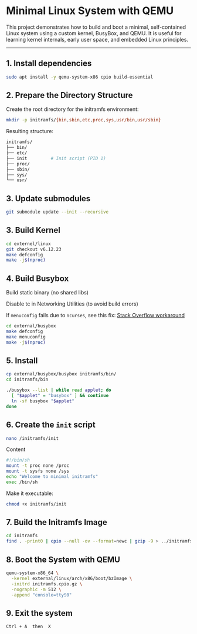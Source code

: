 # Minimal Linux System with QEMU

This project demonstrates how to build and boot a minimal, self-contained Linux system using a custom kernel, BusyBox, and QEMU. It is useful for learning kernel internals, early user space, and embedded Linux principles.

---
## 1. Install dependencies
```bash
sudo apt install -y qemu-system-x86 cpio build-essential
```
## 2. Prepare the Directory Structure
Create the root directory for the initramfs environment:

```bash
mkdir -p initramfs/{bin,sbin,etc,proc,sys,usr/bin,usr/sbin}
```
Resulting structure:
```bash
initramfs/
├── bin/
├── etc/
├── init         # Init script (PID 1)
├── proc/
├── sbin/
├── sys/
└── usr/
```
## 3. Update submodules
```bash
git submodule update --init --recursive
```
## 3. Build Kernel
```bash
cd externel/linux
git checkout v6.12.23
make defconfig
make -j$(nproc)
```
## 4. Build Busybox
Build static binary (no shared libs)

Disable tc in Networking Utilities (to avoid build errors)

If `menuconfig` fails due to `ncurses`, see this fix:
[Stack Overflow workaround](https://stackoverflow.com/questions/78491346/busybox-build-fails-with-ncurses-header-not-found-in-archlinux-spoiler-i-alrea)
```bash
cd external/busybox
make defconfig
make menuconfig
make -j$(nproc)
```
## 5. Install
```bash
cp external/busybox/busybox initramfs/bin/
cd initramfs/bin

./busybox --list | while read applet; do
  [ "$applet" = "busybox" ] && continue
  ln -sf busybox "$applet"
done
```
## 6. Create the `init` script
```bash
nano /initramfs/init
```
Content
```bash
#!/bin/sh
mount -t proc none /proc
mount -t sysfs none /sys
echo "Welcome to minimal initramfs"
exec /bin/sh
```
Make it executable:
```bash
chmod +x initramfs/init
```
## 7. Build the Initramfs Image
```bash
cd initramfs
find . -print0 | cpio --null -ov --format=newc | gzip -9 > ../initramfs.cpio.gz
```
## 8. Boot the System with QEMU
```bash
qemu-system-x86_64 \
  -kernel external/linux/arch/x86/boot/bzImage \
  -initrd initramfs.cpio.gz \
  -nographic -m 512 \
  -append "console=ttyS0"
```
## 9. Exit the system
```bash
Ctrl + A  then  X
```
